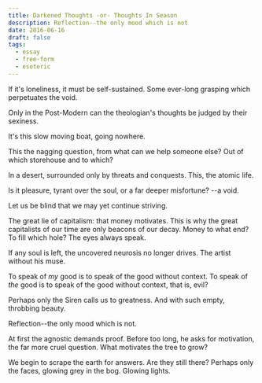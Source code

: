 ```yaml
---
title: Darkened Thoughts -or- Thoughts In Season
description: Reflection--the only mood which is not
date: 2016-06-16
draft: false
tags:
  - essay
  - free-form
  - esoteric
---
```


If it's loneliness, it must be self-sustained. Some ever-long grasping which perpetuates the void.

Only in the Post-Modern can the theologian's thoughts be judged by their sexiness.

It's this slow moving boat, going nowhere.

This the nagging question, from what can we help someone else? Out of which storehouse and to which?

In a desert, surrounded only by threats and conquests. This, the atomic life.

Is it pleasure, tyrant over the soul, or a far deeper misfortune? --a void.

Let us be blind that we may yet continue striving.

The great lie of capitalism: that money motivates. This is why the great capitalists of our time are only beacons of our decay. Money to what end? To fill which hole? The eyes always speak.

If any soul is left, the uncovered neurosis no longer drives. The artist without his muse.

To speak of _my_ good is to speak of the good without context. To speak of _the_ good is to speak of the good without context, that is, evil?

Perhaps only the Siren calls us to greatness. And with such empty, throbbing beauty.

Reflection--the only mood which is not.

At first the agnostic demands proof. Before too long, he asks for motivation, the far more cruel question. What motivates the tree to grow?

We begin to scrape the earth for answers. Are they still there? Perhaps only the faces, glowing grey in the bog. Glowing lights.
